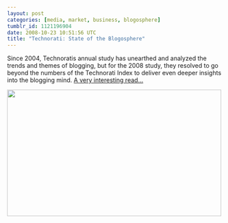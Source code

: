 ```yaml
---
layout: post
categories: [media, market, business, blogosphere]
tumblr_id: 1121196904  
date: 2008-10-23 10:51:56 UTC
title: "Technorati: State of the Blogosphere"
---
```


Since 2004, Technoratis annual study has unearthed and analyzed the trends and themes of blogging, but for the 2008 study, they resolved to go beyond the numbers of the Technorati Index to deliver even deeper insights into the blogging mind. <a href="http://www.technorati.com/blogging/state-of-the-blogosphere/">A very interesting read...</a>

<a href="http://www.technorati.com/blogging/state-of-the-blogosphere/"><img src="/attachments/2008/10/technorati-state-of-the-blogosphere.png" alt="" title="technorati-state-of-the-blogosphere" width="500" height="296" class="alignnone size-full wp-image-857" /></a>
